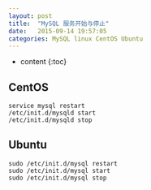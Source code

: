 ```yaml
---
layout: post
title:  "MySQL 服务开始与停止"
date:   2015-09-14 19:57:05
categories: MySQL linux CentOS Ubuntu
---
```


* content
{:toc}

## CentOS

	service mysql restart
	/etc/init.d/mysqld start
	/etc/init.d/mysqld stop

## Ubuntu

	sudo /etc/init.d/mysql restart
	sudo /etc/init.d/mysql start
	sudo /etc/init.d/mysql stop
